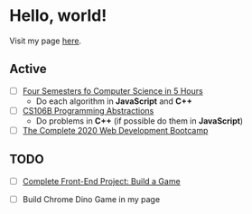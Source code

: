 # Hello, world!

Visit my page [here](https://caestrada.github.io/).

## Active
- [ ] [Four Semesters fo Computer Science in 5 Hours](https://frontendmasters.com/courses/computer-science/)
  * Do each algorithm in **JavaScript** and **C++**
- [ ] [CS106B Programming Abstractions](http://web.stanford.edu/class/cs106b/)
  * Do problems in **C++** (if possible do them in **JavaScript**)
- [ ] [The Complete 2020 Web Development Bootcamp](https://www.udemy.com/course/the-complete-web-development-bootcamp/)

## TODO
- [ ] [Complete Front-End Project: Build a Game](https://frontendmasters.com/courses/front-end-game/)
- [ ] Build Chrome Dino Game in my page

